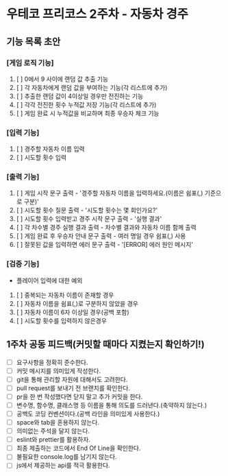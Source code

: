 # 우테코 프리코스 2주차 - 자동차 경주

## 기능 목록 초안

### [게임 로직 기능]

1. [ ] 0에서 9 사이에 랜덤 값 추출 기능
2. [ ] 각 자동차에게 랜덤 값을 부여하는 기능(각 리스트에 추가)
3. [ ] 추출한 랜덤 값이 4이상일 경우만 전진하는 기능
4. [ ] 각각 전진한 횟수 누적값 저장 기능(각 리스트에 추가)
5. [ ] 게임 완료 시 누적값을 비교하며 최종 우승자 체크 기능

### [입력 기능]

1. [ ] 경주할 자동차 이름 입력
2. [ ] 시도할 횟수 입력

### [출력 기능]

1. [ ] 게임 시작 문구 출력 - '경주할 자동차 이름을 입력하세요.(이름은 쉼표(,) 기준으로 구분)'
2. [ ] 시도할 횟수 질문 출력 - '시도할 횟수는 몇 회인가요?'
3. [ ] 시도할 횟수 입력받고 경주 시작 문구 출력 - '실행 결과'
4. [ ] 각 차수별 경주 실행 결과 출력 - 차수별 결과와 자동차 이름 함께 출력
5. [ ] 게임 완료 후 우승자 안내 문구 출력 - 여러 명일 경우 쉼표(,) 사용
6. [ ] 잘못된 값을 입력하면 에러 문구 출력 - '[ERROR] 에러 원인 메시지'

### [검증 기능]

- 플레이어 입력에 대한 예외

1. [ ] 중복되는 자동차 이름이 존재할 경우
2. [ ] 자동차 이름을 쉼표(,)로 구분하지 않았을 경우
3. [ ] 자동차 이름이 6자 이상일 경우(공백 포함)
4. [ ] 시도할 횟수를 입력하지 않은경우

## 1주차 공동 피드백(커밋할 때마다 지켰는지 확인하기!)

- [ ] 요구사항을 정확히 준수한다.
- [ ] 커밋 메시지를 의미있게 작성한다.
- [ ] git을 통해 관리할 자원에 대해서도 고려한다.
- [ ] pull request를 보내기 전 브랜치를 확인한다.
- [ ] pr을 한 번 작성했다면 닫지 말고 추가 커밋을 한다.
- [ ] 변수명, 함수명, 클래스명 등 이름을 통해 의도를 드러낸다.(축약하지 않는다.)
- [ ] 공백도 코딩 컨벤션이다.(공백 라인을 의미있게 사용한다.)
- [ ] space와 tab을 혼용하지 않는다.
- [ ] 의미없는 주석을 달지 않는다.
- [ ] eslint와 prettier를 활용하자.
- [ ] 최종 제출하는 코드에서 End Of Line을 확인한다.
- [ ] 불필요한 console.log를 남기지 않는다.
- [ ] js에서 제공하는 api를 적극 활용한다.
